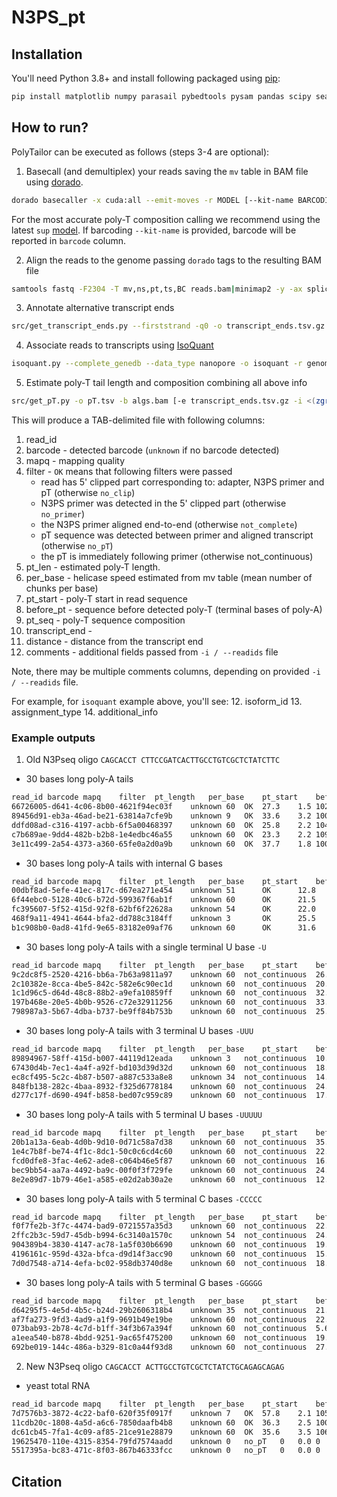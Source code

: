 # N3PS_pt

## Installation

You'll need Python 3.8+ and install following packaged 
using [pip](https://pip.pypa.io/):

```bash
pip install matplotlib numpy parasail pybedtools pysam pandas scipy seaborn htseq
```

## How to run?

PolyTailor can be executed as follows (steps 3-4 are optional): 

1. Basecall (and demultiplex) your reads saving the `mv` table in BAM file 
using [dorado](https://github.com/nanoporetech/dorado).
```bash
dorado basecaller -x cuda:all --emit-moves -r MODEL [--kit-name BARCODING_KIT] pod5_dir > reads.bam
```
For the most accurate poly-T composition calling we recommend using the latest `sup` 
[model](https://github.com/nanoporetech/dorado?tab=readme-ov-file#dna-models).
If barcoding `--kit-name` is provided, barcode will be reported in `barcode` column. 


2. Align the reads to the genome passing `dorado` tags to the resulting BAM file

```bash
samtools fastq -F2304 -T mv,ns,pt,ts,BC reads.bam|minimap2 -y -ax splice:hq genome.fa -|samtools sort --write-index -o algs.bam
```

3. Annotate alternative transcript ends

```bash
src/get_transcript_ends.py --firststrand -q0 -o transcript_ends.tsv.gz -a genome.gtf -b algs.bam [algs2.bam ... algsN.bam]
```

4. Associate reads to transcripts
using [IsoQuant](https://github.com/ablab/IsoQuant)

```bash
isoquant.py --complete_genedb --data_type nanopore -o isoquant -r genome.fa -g genome.gtf --stranded reverse --bam algs.bam
```

5. Estimate poly-T tail length and composition combining all above info

```bash
src/get_pT.py -o pT.tsv -b algs.bam [-e transcript_ends.tsv.gz -i <(zgrep -v '^#' isoquant/OUT/OUT.read_assignments.tsv.gz | cut -f1,4,6,9)]
```

This will produce a TAB-delimited file with following columns:
1. read_id
2. barcode - detected barcode (`unknown` if no barcode detected)
3. mapq - mapping quality
4. filter - `OK` means that following filters were passed
   - read has 5' clipped part corresponding to: adapter, N3PS primer and pT (otherwise `no_clip`)
   - N3PS primer was detected in the 5' clipped part (otherwise `no_primer`)
   - the N3PS primer aligned end-to-end (otherwise `not_complete`)
   - pT sequence was detected between primer and aligned transcript (otherwise `no_pT`)
   - the pT is immediately following primer (otherwise not_continuous)
5. pt_len - estimated poly-T length. 
6. per_base - helicase speed estimated from mv table (mean number of chunks per base)
7. pt_start - poly-T start in read sequence
8. before_pt - sequence before detected poly-T (terminal bases of poly-A)
9. pt_seq - poly-T sequence composition
10. transcript_end - 
11. distance - distance from the transcript end
12. comments - additional fields passed from `-i / --readids` file

Note, there may be multiple comments columns,
depending on provided `-i / --readids` file.

For example, for `isoquant` example above, you'll see:
12. isoform_id
13. assignment_type
14. additional_info


### Example outputs

1. Old N3Pseq oligo `CAGCACCT CTTCCGATCACTTGCCTGTCGCTCTATCTTC`

- 30 bases long poly-A tails
```bash
read_id	barcode	mapq	filter	pt_length	per_base	pt_start	before_pt	pt_seq
66726005-d641-4c06-8b00-4621f94ec03f	unknown	60	OK	27.3	1.5	102	CTCTATCTTC	TTTTTTTTTTTTTTTTTTT
89456d91-eb3a-46ad-be21-63814a7cfe9b	unknown	9	OK	33.6	3.2	100	CTCTATCTTC	TTTTTTTTTTTTTTTTTTTTTTTTTTTTTTTTTTTTTT
ddfd08ad-c316-4197-acbb-6f5a00468397	unknown	60	OK	25.8	2.2	104	CTCTATCTTC	TTTTTTTTTTTTTTTTTTTTTTTTT
c7b689ae-9dd4-482b-b2b8-1e4edbc46a55	unknown	60	OK	23.3	2.2	109	CTCTATCTTC	TTTTTTTTTTTTTTTTTTTTTTTTTTTTTT
3e11c499-2a54-4373-a360-65fe0a2d0a9b	unknown	60	OK	37.7	1.8	100	CTCTATCTTC	TTTTTTTTTTTTTTTTTTTTTTTTTTTTTTTTTTT
```

- 30 bases long poly-A tails with internal G bases
```bash
read_id	barcode	mapq	filter	pt_length	per_base	pt_start	before_pt	pt_seq
00dbf8ad-5efe-41ec-817c-d67ea271e454    unknown 51      OK      12.8    5.0     106     CTCTATCTTC      TTTTCTTTTCTTTTCTTTTTTTTTTTT
6f44ebc0-5128-40c6-b72d-599367f6ab1f    unknown 60      OK      21.5    2.3     104     CTCTATCTTC      TTTTCTTTTCTTTTCTTTTTTTTTT
fc395607-5f52-415d-92f8-62bf6f22628a    unknown 54      OK      22.0    2.4     109     CTCTATCTTC      TTTTCTTTTCTTTTCTTTTTTT
468f9a11-4941-4644-bfa2-dd788c3184ff    unknown 3       OK      25.5    2.2     108     CTCTATCTTC      TTTTCTTTTCTTTTCTTTTTTT
b1c908b0-0ad8-41fd-9e65-83182e09af76    unknown 60      OK      31.6    2.2     100     CTCTATCTTC      TTTTCTTTTCTTTTCTTTTTTTTTTTT
```

- 30 bases long poly-A tails with a single terminal U base `-U`
```bash
read_id	barcode	mapq	filter	pt_length	per_base	pt_start	before_pt	pt_seq
9c2dc8f5-2520-4216-bb6a-7b63a9811a97	unknown	60	not_continuous	26.6	2.2	105	TCTATCTTCA	TTTTTT
2c10382e-8cca-4be5-842c-582e6c90ec1d	unknown	60	not_continuous	20.3	2.0	104	TATATCTTCA	TTTTTTT
1c1d96c5-d64d-48c8-88b2-a9efa10859ff	unknown	60	not_continuous	32.3	1.8	105	TCTATCTTCA	TTTTTTTTTTTTTTTTTTTTTTT
197b468e-20e5-4b0b-9526-c72e32911256	unknown	60	not_continuous	33.3	2.1	100	TCTATCTTCA	TTTTTTTTTTTTTTTT
798987a3-5b67-4dba-b737-be9ff84b753b	unknown	60	not_continuous	25.8	2.3	104	TCTATCTTCA	TTTTTTTTTTT
```

- 30 bases long poly-A tails with 3 terminal U bases `-UUU`
```bash
read_id	barcode	mapq	filter	pt_length	per_base	pt_start	before_pt	pt_seq
89894967-58ff-415d-b007-44119d12eada	unknown	3	not_continuous	10.5	3.3	107	ATCTTAGAAA	TTTTTTTTTTTTTTTTTTTTT
67430d4b-7ec1-4a4f-a92f-bd103d39d32d	unknown	60	not_continuous	18.9	2.4	108	TATCTTCAAA	TTTTT
ec8cf495-5c2c-4b87-b507-a887c533a8e8	unknown	34	not_continuous	14.6	2.9	105	TATCTTCAAA	TTTTTTTTTTTTTTTTTTTT
848fb138-282c-4baa-8932-f325d6778184	unknown	60	not_continuous	24.9	1.9	105	TATCTTCAAA	TTTTTTTTTTTTTTTTTTTTTTTTTTTTT
d277c17f-d690-494f-b858-bed07c959c89	unknown	60	not_continuous	17.6	2.6	111	TATCTTCAAA	TTTTTTTTTTTTTTTTTTTTTTT
```

- 30 bases long poly-A tails with 5 terminal U bases `-UUUUU`
```bash
read_id	barcode	mapq	filter	pt_length	per_base	pt_start	before_pt	pt_seq
20b1a13a-6eab-4d0b-9d10-0d71c58a7d38	unknown	60	not_continuous	35.9	1.9	111	TCTTCAAAAA	TTTTTTTTTTTTTTTTTTTTTTTTTT
1e4c7b8f-be74-4f1c-8dc1-50c0c6cd4c60	unknown	60	not_continuous	22.1	2.1	109	ATCTTCAAAA	TTTTTTTTTTTTTT
fcd0dfe8-3fac-4e62-ade8-c064b46e5f87	unknown	60	not_continuous	16.9	2.3	111	TCTTCAAAAA	TTTTTTTTTTTTTTTTT
bec9bb54-aa7a-4492-ba9c-00f0f3f729fe	unknown	60	not_continuous	24.1	2.5	113	TCTTCAAAAA	TTTTTTTTTTTTTTT
8e2e89d7-1b79-46e1-a585-e02d2ab30a2e	unknown	60	not_continuous	12.3	3.6	106	TCTTCAAAAA	TTTTTTTTTTTTTTTTTTTTTT
```

- 30 bases long poly-A tails with 5 terminal C bases `-CCCCC`
```bash
read_id	barcode	mapq	filter	pt_length	per_base	pt_start	before_pt	pt_seq
f0f7fe2b-3f7c-4474-bad9-0721557a35d3	unknown	60	not_continuous	22.0	1.9	110	TCTTCGGGGG	TTTTTTTTTT
2ffc2b3c-59d7-45db-b994-6c3140a1570c	unknown	54	not_continuous	24.0	1.7	111	TGTTCGGGGG	TTTTTTTTTTTTTTTTTTTTTT
904389b4-3830-4147-ac78-1a5f030b6690	unknown	60	not_continuous	19.1	2.2	108	TCTTCGGGGG	TTTTTTTTTTTTTTTTTTT
4196161c-959d-432a-bfca-d9d14f3acc90	unknown	60	not_continuous	15.6	2.5	110	TCTTCGGGGG	TTTTTTTTTTTTTTTTTTTTT
7d0d7548-a714-4efa-bc02-958db3740d8e	unknown	60	not_continuous	18.1	2.4	108	TCTTCGGGGG	TTTTTTTTTTTTTTTTTTTTT
```

- 30 bases long poly-A tails with 5 terminal G bases `-GGGGG`
```bash
read_id	barcode	mapq	filter	pt_length	per_base	pt_start	before_pt	pt_seq
d64295f5-4e5d-4b5c-b24d-29b2606318b4	unknown	35	not_continuous	21.1	1.6	122	TGCCCCCCCC	TTTTTTT
af7fa273-9fd3-4ad9-a1f9-9691b49e19be	unknown	60	not_continuous	22.9	2.1	110	TCTTCCCCCC	TTTTTTT
073bab93-2b78-4c7d-b1ff-34f3b67a394f	unknown	60	not_continuous	5.6	3.7	105	TCTTCCCCCC	TTTTTTTT
a1eea540-b878-4bdd-9251-9ac65f475200	unknown	60	not_continuous	19.0	2.6	107	CTTCCCCCCC	TTTTTTT
692be019-144c-486a-b329-81c0a44f93d8	unknown	60	not_continuous	27.5	2.5	101	ATCTTCCCCC	TTTTTTTTT
```

2. New N3Pseq oligo `CAGCACCT ACTTGCCTGTCGCTCTATCTGCAGAGCAGAG`

- yeast total RNA
```bash
read_id	barcode	mapq	filter	pt_length	per_base	pt_start	before_pt	pt_seq	transcript_end	distance	comment
7d7576b3-3872-4c22-baf0-620f35f0917f	unknown	7	OK	57.8	2.1	105	CCAGAGCAAG	TTTT
11cdb20c-1808-4a5d-a6c6-7850daafb4b8	unknown	60	OK	36.3	2.5	100	CAGAGCAGAG	TTTTTTTTTTTTTTTTTT	GDH3|1|protein_coding	17
dc61cb45-7fa1-4c09-af85-21ce91e28879	unknown	60	OK	35.6	3.5	106	CAGAGCAGAG	TTTTTTTTTTTTTTTTTTT	GDH3|1|protein_coding	18
19625470-110e-4315-8354-79fd7574aadd	unknown	0	no_pT	0	0.0	0	RDN25-1|2|rRNA	1	
5517395a-bc83-471c-8f03-867b46333fcc	unknown	0	no_pT	0	0.0	0	RDN25-1|2|rRNA	1	
```



## Citation

